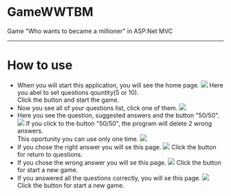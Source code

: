 # GameWWTBM
Game "Who wants to became a millioner" in ASP.Net MVC
<hr>
<h1>How to use</h1>
<ul>
  <li>
      When you will start this application, you will see the home page.
      <img src="https://raw.githubusercontent.com/ProgrammerPoltorashka/GameWWTBM/master/1.bmp"/>
      Here you abel to set questions qountity(5 or 10).<br/>
      Click the button and start the game.
  </li>
  <li>
      Now you see all of your questions list, click one of them.
      <img src="https://raw.githubusercontent.com/ProgrammerPoltorashka/GameWWTBM/master/2.bmp"/>
  </li>
  <li>
      Here you see the question, suggested answers and the button "50/50".<br/>
      <img src="https://github.com/ProgrammerPoltorashka/GameWWTBM/blob/master/3.png?raw=true"/>
      If you click to the button "50/50", the program will delete 2 wrong answers.<br/>
      This oportunity you can use only one time.
      <img src="https://github.com/ProgrammerPoltorashka/GameWWTBM/blob/master/4.png?raw=true"/>
  </li>
  <li>
      If you chose the right answer you will se this page.
      <img src="https://github.com/ProgrammerPoltorashka/GameWWTBM/blob/master/5.png?raw=true"/>
      Click the button for return to questions.
   </li> 
  <li>
      If you chose the wrong answer you will se this page.
      <img src="https://github.com/ProgrammerPoltorashka/GameWWTBM/blob/master/6.png?raw=true"/>
      Click the button for start a new game.
   </li>
   <li>
      If you answered all the questions correctly, you will se this page.
      <img src="https://github.com/ProgrammerPoltorashka/GameWWTBM/blob/master/7.png?raw=true"/>
      Click the button for start a new game.
   </li>
</ul>
